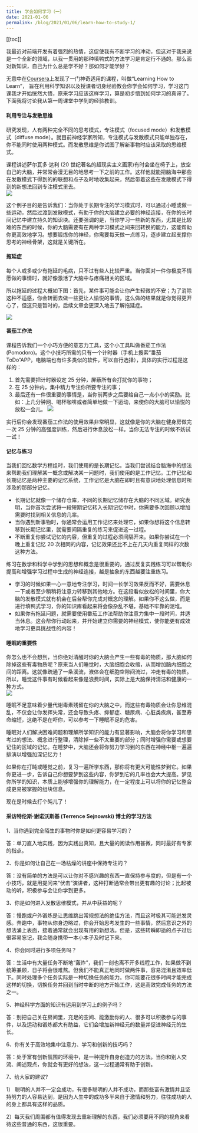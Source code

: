 ```yaml
---
title: 学会如何学习（一）
date: 2021-01-06
permalink: /blog/2021/01/06/learn-how-to-study-1/
---
```


[[toc]]

我最近对前端开发有着强烈的热情，这促使我有不断学习的冲动，但这对于我来说是一个全新的领域，以我一贯用的那种填鸭式的方法学习是肯定行不通的。那么面对新知识，自己为什么总是学不好？那如何才能学好？

无意中在[Coursera](http://link.zhihu.com/?target=https%3A//www.coursera.org/learn/ruhe-xuexi)上发现了一门神奇适用的课程，叫做“Learning How to Learn”， 旨在利用科学知识以及授课者切身经验教会你学会如何学习，学习这门课我才开始恍然大悟，原来学习应该这样学习，算是初步悟到如何学习的真谛了。下面我将讨论我从第一周课堂中学到的经验教训。

#### 利用专注与发散思维

研究发现，人有两种完全不同的思考模式，专注模式（focused mode）和发散模式（diffuse mode）。就目前神经学家所知，专注模式与发散模式只能单独存在，你不能同时使用两种模式。而发散思维是你试图了解新事物时应该采取的思维模式。

课程讲述萨尔瓦多·达利 (20 世纪著名的超现实主义画家)有时会坐在椅子上，放空自己的大脑，并常常会漫无目的地思考一下之前的工作。这样他就能把脑海中那些在发散模式下得到的的联想和点子及时地收集起来，然后带着这些在发散模式下得到的新想法回到专注模式里去。  
![](/images/learn1/1.jpg)

这个例子目的是告诉我们：当你处于长期专注的学习模式时，可以通过小睡或做一些运动，然后过渡到发散模式，有助于你的大脑建立必要的神经连接，在你的长时间记忆中建立持久的知识块。还要强调的是，当你学习一些新的东西，尤其是比较难的东西的时候，你的大脑需要有在两种学习模式之间来回转换的能力，这能帮助你更高效地学习。想要锻炼你的神经，你需要每天做一点练习，逐步建立起支撑你思考的神经骨架，这就是关键所在。

#### 拖延症

每个人或多或少有拖延的毛病，只不过有些人比较严重。当你面对一件你极度不情愿做的事情时，就好像激活了大脑中与疼痛相关的区域。

所以拖延的过程大概如下图：首先，某件事可能会让你产生轻微的不安；为了消除这种不适感，你会转而去做一些更让人愉悦的事情，这么做的结果就是你觉得更开心了，但这只是暂时的，后续文章会更深入地去了解拖延症。

![](/images/learn1/2.jpg)

#### 番茄工作法

课程告诉我们一个小巧方便的意志力工具，这个小工具叫做番茄工作法 (Pomodoro)。这个小技巧所需的只有一个计时器（手机上搜索“番茄 ToDo”APP，电脑端也有许多类似的软件，可以自行选择），具体的实行过程是这样的：

1. 首先需要把计时器设定 25 分钟，屏蔽所有会打扰你的事物；
2. 在 25 分钟内，集中精力专注你所要专注的事；
3. 最后还有一件很重要的事情是，当你前两步之后要给自己一点小小的奖励。比如：上几分钟网、喝杯咖啡或者简单地做一下运动，来使你的大脑可以愉悦的放松一会儿。
   ![](/images/learn1/3.jpg)

实行后你会发现番茄工作法的使用效果非常明显，这就像是你的大脑在健身房做完一次 25 分钟的高强度训练，然后进行休息放松一样。当你无法专注的时候不妨试一试！

#### 记忆与练习

当我们回忆数学方程组时，我们使用的是长期记忆。当我们尝试结合脑海中的想法来帮助我们理解某一概念或解决某一问题时，我们使用的是工作记忆。工作记忆和长期记忆是两种主要的记忆系统，工作记忆是大脑在即时且有意识地处理信息时所涉及的那部分记忆。

- 长期记忆就像一个储存仓库，不同的长期记忆储存在大脑的不同区域。研究表明，当你首次尝试将一段短期记忆转入长期记忆中时，你需要多次回顾以增加需要时找到相关信息的几率。
- 当你遇到新事物时，你通常会运用工作记忆来处理它，如果你想将这个信息转移到长期记忆里，就需要间隔重复的练习来促进这一过程。
- 不断重复你尝试记忆的内容，但重复的过程必须间隔开来。如果你尝试在一个晚上重复记忆 20 次相同的内容，记忆效果还比不上在几天内重复同样的次数这种方法。

练习在数学和科学中学到的思想和概念是很重要的，通过反复实践练习可以帮助你提高和增强学习过程中生成的神经连接，越是抽象的东西越要注重练习。

- 学习的时候如果一心一意地专注学习，时间一长学习效果反而不好，需要休息一下或者至少稍稍将注意力转移到其他地方。在这段看似放松的时间里，你大脑的发散模式就有机会在后台帮你完成对概念的理解。如果你不这么做，而是进行填鸭式学习，你的知识库看起来将会像杂乱不堪，基础不牢靠的泥堆。
- 如果你有拖延问题，就需要使用番茄工作法帮助你注意力集中一段时间，并适当休息。这会帮你行动起来，并开始建立你需要的神经模式，使你能更有成效地学习更具挑战性的内容！

#### 睡眠的重要性

你怎么也不会想到，当你绝对清醒时你的大脑会产生一些有毒的物质，那大脑如何除掉这些有毒物质呢？原来当人们睡觉时，大脑细胞会收缩，从而增加脑内细胞之间的距离。这就像疏通了一条溪流，液体会在细胞空隙间流过，冲走有毒的物质。所以，睡觉这件事有时候看起来像是浪费时间，实际上是大脑保持清洁和健康的一种方式。  
![](/images/learn1/4.jpg)

睡眠不足意味着少量代谢毒素残留在你的大脑之中，而这些有毒物质会让你思维混乱，不仅会让你发挥失常，还会导致头疼、抑郁症、糖尿病、心脏类疾病，甚至寿命缩短，这绝不是在吓你，可以参考一下睡眠不足的危害。

睡眠对人们解决困难问题和理解所学知识的能力有显著影响，大脑会将你学习和思考过的想法、概念进行整理，清除掉一些不太重要的部分；同时增强你需要或想要记住的区域的记忆。在睡梦中，大脑还会将你努力学习到的东西在神经中枢一遍遍排演以增强加深记忆力！

如果你在打盹或睡觉之前，复习一遍所学东西，那你将有更大可能性梦到它。如果你更进一步，告诉自己你想要梦到这些内容，你梦到它的几率也会大大提高。梦见你所学的知识，本质上能够增强你的理解能力，在一定程度上可以将你的记忆整合成更易被掌握的组块信息。

现在是时候去打个盹儿了！

#### 采访特伦斯·谢诺沃斯基 (Terrence Sejnowski) 博士的学习方法

1、当你遇到完全陌生的事物时你是如何更容易学习的？

答：单刀直入地实践，因为实践出真知，且大量的阅读作用甚微，同时最好有专家的指点。

2、你是如何让自己在一场枯燥的讲座中保持专注的？

答：没有简单的方法是可以让你对不感兴趣的东西一直保持参与度的，但是有一个小技巧，就是用提问来“伏击”演讲者，这种打断通常会带出更有趣的讨论；比起被动的听，积极参与会让你学到更多。

3、你是如何进入发散思维模式，并从中获益的呢？

答：慢跑或户外锻炼是让思维跳出常规想法的绝佳方法，而且这时极其可能迸发灵感。奔跑中，事物从你身边略过，你会开始思考发生的一些事情，然后意识之外的想法涌上表面，接着通常就会出现有用的新想法。但是，这些转瞬即逝的点子过后很容易忘记，我会随身携带一本小本子及时记下来。

4、你会同时进行多项任务吗？

答：生活中有大量任务不断地“轰炸”，我们一刻也离不开多线程工作，如果做不到统筹兼顾，日子将会很难熬。但我们不能真正地同时做两件事，容易混淆且效率低下。同时处理多个任务实际是一种切换任务的能力。你可能要花很多时间才能完成这样的切换，切换任务并回到当时中断的地方开始工作，这是高效完成任务的方法之一。

5、神经科学方面的知识有运用到学习上的例子吗？

答：别把自己关在房间里，充足的空间、能激励你的人、很多可以积极参与的事件，以及运动和锻炼都大有助益，它们会增加新神经元的数量并促进神经元的生长。

6、你有关于高效地集中注意力、学习和创新的技巧吗？

答：处于富有创新氛围的环境中，是一种提升自身创造力的方法。当你和别人交流、阐述观点，你就会有更好的想法，这一过程通常有助于创新。

7、给大家的建议?

1） 聪明的人并不一定会成功，有很多聪明的人并不成功，而那些富有激情并且坚持努力的人容易达到，是因为人生中的成功多半来自于激情和努力，往往成功的人的身上都具有这样的品质。

2）每天我们周围都有值得发现去重新理解的东西，我们必须要用不同的视角来看待这些普通的东西，这很重要。
